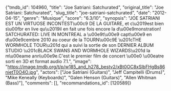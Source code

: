 {"tmdb_id": 104960, "title": "Joe Satriani: Satchurated", "original_title": "Joe Satriani: Satchurated", "slug_title": "joe-satriani-satchurated", "date": "2012-04-15", "genre": "Musique", "score": "6.3/10", "synopsis": "JOE SATRIANI EST UN VIRTUOSE INCONTEST\u00c9 DE LA GUITARE, et c\u2019est bien s\u00fbr en live qu\u2019il en fait une fois encore la d\u00e9monstration! SATCHURATED: LIVE IN MONTREAL a \u00e9t\u00e9 capt\u00e9 en d\u00e9cembre 2010 au coeur de la TOURN\u00c9E \u201cTHE WORMHOLE TOUR\u201d qui a suivi la sortie de son DERNIER ALBUM STUDIO \u201cBLACK SWANS AND WORMHOLE WIZARDS\u201d la m\u00eame ann\u00e9e.C'est le premier film de concert \u00e0 \u00eatre sorti en 3D et format audio 7.1.", "image": "https://image.tmdb.org/t/p/w185_and_h278_bestv2/xBt0OC8xSlbFHgBs86nietT0O4O.jpg", "actors": ["Joe Satriani (Guitars)", "Jeff Campitelli (Drums)", "Mike Keneally (Keyboards)", "Galen Henson (Guitars)", "Allen Whitman (Bass)"], "comments": [], "recommandations_id": [120589]}
